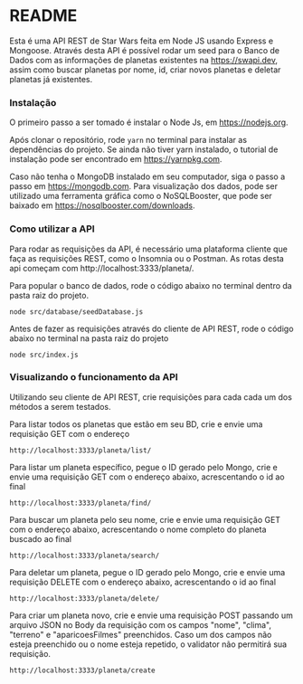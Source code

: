 # README


Esta é uma API REST de Star Wars feita em Node JS usando Express e Mongoose. Através desta API é possível rodar um seed para o Banco de Dados com as informações de planetas existentes na https://swapi.dev, assim como buscar planetas por nome, id, criar novos planetas e deletar planetas já existentes.


### Instalação


O primeiro passo a ser tomado é instalar o Node Js, em https://nodejs.org. 


Após clonar o repositório, rode `yarn` no terminal para instalar as dependências do projeto. Se ainda não tiver yarn instalado, o tutorial de instalação pode ser encontrado em https://yarnpkg.com.


Caso não tenha o MongoDB instalado em seu computador, siga o passo a passo em https://mongodb.com. Para visualização dos dados, pode ser utilizado uma ferramenta gráfica como o NoSQLBooster, que pode ser baixado em https://nosqlbooster.com/downloads.


### Como utilizar a API


Para rodar as requisições da API, é necessário uma plataforma cliente que faça as requisições REST, como o Insomnia ou o Postman. As rotas desta api começam com http://localhost:3333/planeta/.


Para popular o banco de dados, rode o código abaixo no terminal dentro da pasta raiz do projeto.

```
node src/database/seedDatabase.js
```

Antes de fazer as requisições através do cliente de API REST, rode o código abaixo no terminal na pasta raiz do projeto

```
node src/index.js
```


### Visualizando o funcionamento da API

Utilizando seu cliente de API REST, crie requisições para cada cada um dos métodos a serem testados.

Para listar todos os planetas que estão em seu BD, crie e envie uma requisição GET com o endereço 
```
http://localhost:3333/planeta/list/
```

Para listar um planeta específico, pegue o ID gerado pelo Mongo, crie e envie uma requisição GET com o endereço abaixo, acrescentando o id ao final
```
http://localhost:3333/planeta/find/
```

Para buscar um planeta pelo seu nome, crie e envie uma requisição GET com o endereço abaixo, acrescentando o nome completo do planeta buscado ao final
```
http://localhost:3333/planeta/search/
```

Para deletar um planeta, pegue o ID gerado pelo Mongo, crie e envie uma requisição DELETE com o endereço abaixo, acrescentando o id ao final
```
http://localhost:3333/planeta/delete/
```

Para criar um planeta novo, crie e envie uma requisição POST passando um arquivo JSON no Body da requisição com os campos "nome", "clima", "terreno" e "aparicoesFilmes" preenchidos. Caso um dos campos não esteja preenchido ou o nome esteja repetido, o validator não permitirá sua requisição.
```
http://localhost:3333/planeta/create
```